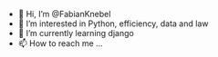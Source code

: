 - 👋 Hi, I’m @FabianKnebel
- 👀 I’m interested in Python, efficiency, data and law
- 🌱 I’m currently learning django
- 📫 How to reach me ...
